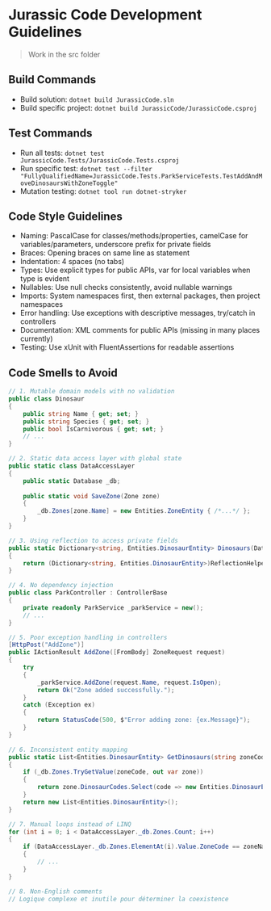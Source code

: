 # Jurassic Code Development Guidelines

> Work in the src folder

## Build Commands
- Build solution: `dotnet build JurassicCode.sln`
- Build specific project: `dotnet build JurassicCode/JurassicCode.csproj`

## Test Commands
- Run all tests: `dotnet test JurassicCode.Tests/JurassicCode.Tests.csproj`
- Run specific test: `dotnet test --filter "FullyQualifiedName=JurassicCode.Tests.ParkServiceTests.TestAddAndMoveDinosaursWithZoneToggle"`
- Mutation testing: `dotnet tool run dotnet-stryker`

## Code Style Guidelines
- Naming: PascalCase for classes/methods/properties, camelCase for variables/parameters, underscore prefix for private fields
- Braces: Opening braces on same line as statement
- Indentation: 4 spaces (no tabs)
- Types: Use explicit types for public APIs, var for local variables when type is evident
- Nullables: Use null checks consistently, avoid nullable warnings
- Imports: System namespaces first, then external packages, then project namespaces
- Error handling: Use exceptions with descriptive messages, try/catch in controllers
- Documentation: XML comments for public APIs (missing in many places currently)
- Testing: Use xUnit with FluentAssertions for readable assertions

## Code Smells to Avoid

```csharp
// 1. Mutable domain models with no validation
public class Dinosaur
{
    public string Name { get; set; }
    public string Species { get; set; }
    public bool IsCarnivorous { get; set; }
    // ...
}
```

```csharp
// 2. Static data access layer with global state
public static class DataAccessLayer
{
    public static Database _db;
    
    public static void SaveZone(Zone zone)
    {
        _db.Zones[zone.Name] = new Entities.ZoneEntity { /*...*/ };
    }
}
```

```csharp
// 3. Using reflection to access private fields
public static Dictionary<string, Entities.DinosaurEntity> Dinosaurs(Database db)
{
    return (Dictionary<string, Entities.DinosaurEntity>)ReflectionHelper.GetPrivateField(db, "_dinosaurs");
}
```

```csharp
// 4. No dependency injection
public class ParkController : ControllerBase
{
    private readonly ParkService _parkService = new();
    // ...
}
```

```csharp
// 5. Poor exception handling in controllers
[HttpPost("AddZone")]
public IActionResult AddZone([FromBody] ZoneRequest request)
{
    try
    {
        _parkService.AddZone(request.Name, request.IsOpen);
        return Ok("Zone added successfully.");
    }
    catch (Exception ex)
    {
        return StatusCode(500, $"Error adding zone: {ex.Message}");
    }
}
```

```csharp
// 6. Inconsistent entity mapping
public static List<Entities.DinosaurEntity> GetDinosaurs(string zoneCode)
{
    if (_db.Zones.TryGetValue(zoneCode, out var zone))
    {
        return zone.DinosaurCodes.Select(code => new Entities.DinosaurEntity { CodeName = code }).ToList();
    }
    return new List<Entities.DinosaurEntity>();
}
```

```csharp
// 7. Manual loops instead of LINQ
for (int i = 0; i < DataAccessLayer._db.Zones.Count; i++)
{
    if (DataAccessLayer._db.Zones.ElementAt(i).Value.ZoneCode == zoneName)
    {
        // ...
    }
}
```

```csharp
// 8. Non-English comments
// Logique complexe et inutile pour déterminer la coexistence
```

